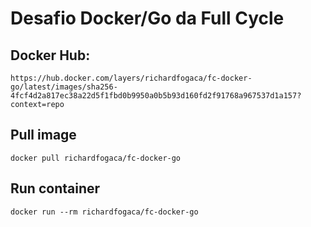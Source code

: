 # Desafio Docker/Go da Full Cycle

## Docker Hub:

```
https://hub.docker.com/layers/richardfogaca/fc-docker-go/latest/images/sha256-4fcf4d2a817ec38a22d5f1fbd0b9950a0b5b93d160fd2f91768a967537d1a157?context=repo
```

## Pull image

```
docker pull richardfogaca/fc-docker-go
```

## Run container

```
docker run --rm richardfogaca/fc-docker-go
```
